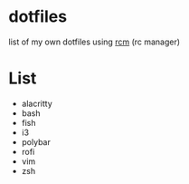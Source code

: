 # dotfiles
list of my own dotfiles using [rcm](https://thoughtbot.com/blog/rcm-for-rc-files-in-dotfiles-repos) (rc manager)

# List
* alacritty
* bash
* fish
* i3
* polybar
* rofi
* vim
* zsh

